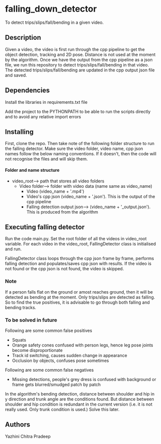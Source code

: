 # falling_down_detector
To detect trips/slips/fall/bending in a given video. 

## Description
Given a video, the video is first run through the cpp pipeline
to get the object detection, tracking and 2D pose. Distance is not used at the moment 
by the algorithm. Once we have the output from the cpp pipeline as a json file, 
we run this repository to detect trips/slips/fall/bending in that video. 
The detected trips/slips/fall/bending are updated in the cpp output json file and saved.

    
## Dependencies
Install the libraries in requirements.txt file 

Add the project to the PYTHONPATH to be able to run the scripts directly and to avoid any relative import errors

## Installing
First, clone the repo. Then take note of the following folder structure to run the falling detector.
Make sure the video folder, video name, cpp json names follow the below naming conventions.
If it doesn't, then the code will not recognise the files and will skip them.

#### Folder and name structure
- video_root--> path that stores all video folders
  - Video folder--> folder with video data (name same as video_name)
    - Video (video_name + '.mp4') 
    - Video's cpp json (video_name + '.json'). This is the output of the cpp pipeline
    - Falling detection output json--> (video_name + '_output.json'). 
    This is produced from the algorithm

## Executing falling detector
Run the code main.py. Set the root folder of all the videos in video_root variable.
For each video in the video_root, FallingDetector class is initialised and run. 

FallingDetector class loops through the cpp json frame by frame,
performs falling detection and populates/saves cpp json with results. 
If the video is not found or the cpp json is not found,
the video is skipped. 

### Note 

If a person falls flat on the ground or amost reaches ground, then it will be
detected as bending at the moment. Only trips/slips are detected as falling.
So to find the true positives, it is advisable to go through both 
falling and bending tracks. 

### To be solved in future

Following are some common false positives
- Squats 
- Orange safety cones confused with person legs, hence leg pose joints
become disproportionate
- Track id switching, causes sudden change in appearance
- Occlusion by objects, confuses pose sometimes

Following are some common false negatives
- Missing detections, people's grey dress is confused with background
or frame gets blurred/smudged patch by patch 

In the algorithm's bending detection, distance between shoulder and hip in y direction and trunk angle are the conditions
found. But distance between shoulder and hip condition is redundant in the current version (i.e. it is not really used. 
Only trunk condition is used.) Solve this later. 

## Authors
Yazhini Chitra Pradeep

